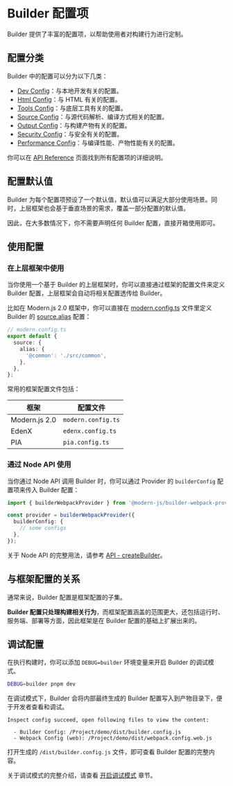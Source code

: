 # Builder 配置项

Builder 提供了丰富的配置项，以帮助使用者对构建行为进行定制。

## 配置分类

Builder 中的配置可以分为以下几类：

- [Dev Config](/api/config-dev.html)：与本地开发有关的配置。
- [Html Config](/api/config-html.html)：与 HTML 有关的配置。
- [Tools Config](/api/config-tools.html)：与底层工具有关的配置。
- [Source Config](/api/config-source.html)：与源代码解析、编译方式相关的配置。
- [Output Config](/api/config-output.html)：与构建产物有关的配置。
- [Security Config](/api/config-security.html)：与安全有关的配置。
- [Performance Config](/api/config-performance.html)：与编译性能、产物性能有关的配置。

你可以在 [API Reference](/api/) 页面找到所有配置项的详细说明。

## 配置默认值

Builder 为每个配置项预设了一个默认值，默认值可以满足大部分使用场景。同时，上层框架也会基于垂直场景的需求，覆盖一部分配置的默认值。

因此，在大多数情况下，你不需要声明任何 Builder 配置，直接开箱使用即可。

## 使用配置

### 在上层框架中使用

当你使用一个基于 Builder 的上层框架时，你可以直接通过框架的配置文件来定义 Builder 配置，上层框架会自动将相关配置透传给 Builder。

比如在 Modern.js 2.0 框架中，你可以直接在 [modern.config.ts](https://modernjs.dev/docs/apis/app/config/usage) 文件里定义 Builder 的 [source.alias](/api/config-source.html#source-alias) 配置：

```ts
// modern.config.ts
export default {
  source: {
    alias: {
      '@common': './src/common',
    },
  },
};
```

常用的框架配置文件包括：

| 框架          | 配置文件           |
| ------------- | ------------------ |
| Modern.js 2.0 | `modern.config.ts` |
| EdenX         | `edenx.config.ts`  |
| PIA           | `pia.config.ts`    |

### 通过 Node API 使用

当你通过 Node API 调用 Builder 时，你可以通过 Provider 的 `builderConfig` 配置项来传入 Builder 配置：

```ts
import { builderWebpackProvider } from '@modern-js/builder-webpack-provider';

const provider = builderWebpackProvider({
  builderConfig: {
    // some configs
  },
});
```

关于 Node API 的完整用法，请参考 [API - createBuilder](/api/builder-core.html#createbuilder)。

## 与框架配置的关系

通常来说，Builder 配置是框架配置的子集。

**Builder 配置只处理构建相关行为**，而框架配置涵盖的范围更大，还包括运行时、服务端、部署等方面，因此框架是在 Builder 配置的基础上扩展出来的。

## 调试配置

在执行构建时，你可以添加 `DEBUG=builder` 环境变量来开启 Builder 的调试模式。

```bash
DEBUG=builder pnpm dev
```

在调试模式下，Builder 会将内部最终生成的 Builder 配置写入到产物目录下，便于开发者查看和调试。

```
Inspect config succeed, open following files to view the content:

  - Builder Config: /Project/demo/dist/builder.config.js
  - Webpack Config (web): /Project/demo/dist/webpack.config.web.js
```

打开生成的 `/dist/builder.config.js` 文件，即可查看 Builder 配置的完整内容。

关于调试模式的完整介绍，请查看 [开启调试模式](/guide/debug/debug-mode.html) 章节。
